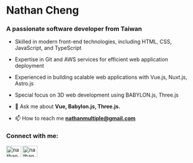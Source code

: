 <h1 align="left">Nathan Cheng</h1>
<h3 align="left">A passionate software developer from Taiwan</h3>

<!-- <p align="left"> <img src="https://komarev.com/ghpvc/?username=neeeet&label=Profile%20views&color=0e75b6&style=flat" alt="neeeet" /> </p> -->

- Skilled in modern front-end technologies, including HTML, CSS, JavaScript, and TypeScript
- Expertise in Git and AWS services for efficient web application deployment
- Experienced in building scalable web applications with Vue.js, Nuxt.js, Astro.js
- Special focus on 3D web development using BABYLON.js, Three.js


- 💬 Ask me about **Vue, Babylon.js, Three.js.**

- 📫 How to reach me **nathanmultiple@gmail.com**

<h3 align="left">Connect with me:</h3>
<p align="left">
<a href="https://linkedin.com/in/nathancheng-tw" target="_blank"><img align="center" src="https://raw.githubusercontent.com/rahuldkjain/github-profile-readme-generator/master/src/images/icons/Social/linked-in-alt.svg" alt="nathancheng-tw" height="30" width="40" /></a>
<a href="https://fb.com/nathan.neeeet/" target="_blank"><img align="center" src="https://raw.githubusercontent.com/rahuldkjain/github-profile-readme-generator/master/src/images/icons/Social/facebook.svg" alt="nathan.neeeet/" height="30" width="40" /></a>
</p>
